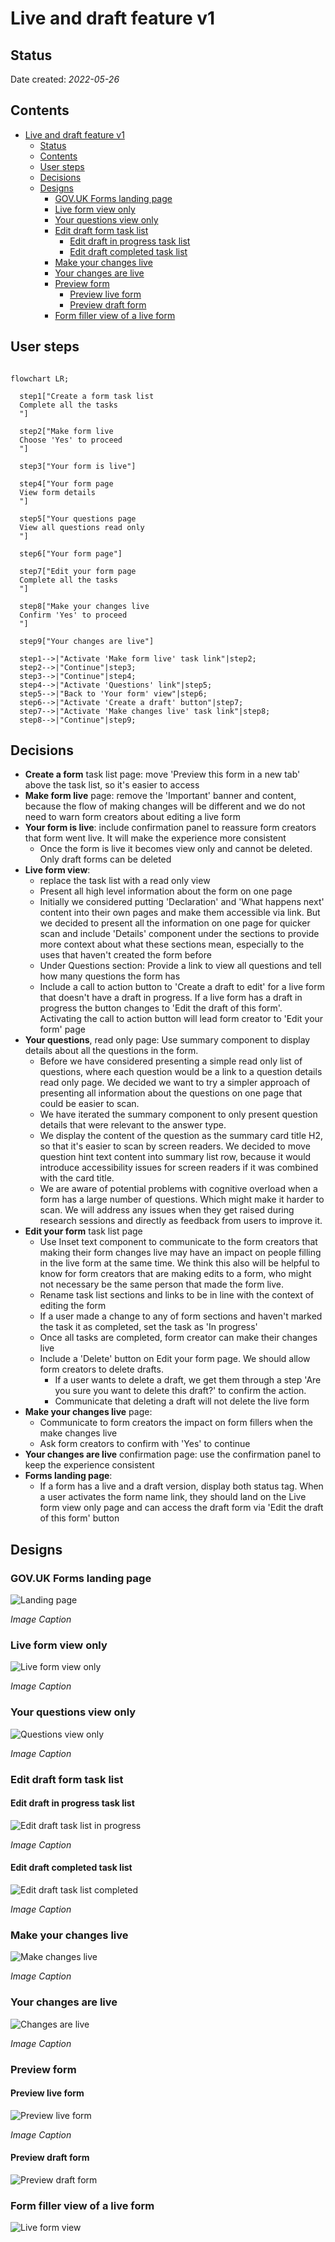 # Live and draft feature v1
## Status

Date created: *2022-05-26*  

## Contents

- [Live and draft feature v1](#live-and-draft-feature-v1)
  - [Status](#status)
  - [Contents](#contents)
  - [User steps](#user-steps)
  - [Decisions](#decisions)
  - [Designs](#designs)
    - [GOV.UK Forms landing page](#govuk-forms-landing-page)
    - [Live form view only](#live-form-view-only)
    - [Your questions view only](#your-questions-view-only)
    - [Edit draft form task list](#edit-draft-form-task-list)
      - [Edit draft in progress task list](#edit-draft-in-progress-task-list)
      - [Edit draft completed task list](#edit-draft-completed-task-list)
    - [Make your changes live](#make-your-changes-live)
    - [Your changes are live](#your-changes-are-live)
    - [Preview form](#preview-form)
      - [Preview live form](#preview-live-form)
      - [Preview draft form](#preview-draft-form)
    - [Form filler view of a live form](#form-filler-view-of-a-live-form)

## User steps

```mermaid

flowchart LR;

  step1["Create a form task list
  Complete all the tasks
  "]

  step2["Make form live
  Choose 'Yes' to proceed
  "]

  step3["Your form is live"]

  step4["Your form page
  View form details
  "]

  step5["Your questions page
  View all questions read only
  "]

  step6["Your form page"]

  step7["Edit your form page
  Complete all the tasks
  "]

  step8["Make your changes live
  Confirm 'Yes' to proceed
  "]

  step9["Your changes are live"]

  step1-->|"Activate 'Make form live' task link"|step2;
  step2-->|"Continue"|step3;
  step3-->|"Continue"|step4;
  step4-->|"Activate 'Questions' link"|step5;
  step5-->|"Back to 'Your form' view"|step6;
  step6-->|"Activate 'Create a draft' button"|step7;
  step7-->|"Activate 'Make changes live' task link"|step8;
  step8-->|"Continue"|step9;

```

## Decisions

- **Create a form** task list page: move 'Preview this form in a new tab' above the task list, so it's easier to access
- **Make form live** page: remove the 'Important' banner and content, because the flow of making changes will be different and we do not need to warn form creators about editing a live form
- **Your form is live**: include confirmation panel to reassure form creators that form went live. It will make the experience more consistent
  - Once the form is live it becomes view only and cannot be deleted. Only draft forms can be deleted
- **Live form view**: 
  - replace the task list with a read only view
  - Present all high level information about the form on one page
  - Initially we considered putting 'Declaration' and 'What happens next' content into their own pages and make them accessible via link. But we decided to present all the information on one page for quicker scan and include 'Details' component under the sections to provide more context about what these sections mean, especially to the uses that haven't created the form before
   - Under Questions section: Provide a link to view all questions and tell how many questions the form has
  - Include a call to action button to 'Create a draft to edit' for a live form that doesn't have a draft in progress. If a live form has a draft in progress the button changes to 'Edit the draft of this form'. Activating the call to action button will lead form creator to 'Edit your form' page
- **Your questions**, read only page: Use summary component to display details about all the questions in the form. 
  - Before we have considered presenting a simple read only list of questions, where each question would be a link to a question details read only page. We decided we want to try a simpler approach of presenting all information about the questions on one page that could be easier to scan.
  - We have iterated the summary component to only present question details that were relevant to the answer type.
  - We display the content of the question as the summary card title H2, so that it's easier to scan by screen readers. We decided to move question hint text content into summary list row, because it would introduce accessibility issues for screen readers if it was combined with the card title.
  - We are aware of potential problems with cognitive overload when a form has a large number of questions. Which might make it harder to scan. We will address any issues when they get raised during research sessions and directly as feedback from users to improve it.
- **Edit your form** task list page
  - Use Inset text component to communicate to the form creators that making their form changes live may have an impact on people filling in the live form at the same time. We think this also will be helpful to know for form creators that are making edits to a form, who might not necessary be the same person that made the form live.
  - Rename task list sections and links to be in line with the context of editing the form
  - If a user made a change to any of form sections and haven't marked the task it as completed, set the task as 'In progress'
  - Once all tasks are completed, form creator can make their changes live
  - Include a 'Delete' button on Edit your form page. We should allow form creators to delete drafts.  
    - If a user wants to delete a draft, we get them through a step 'Are you sure you want to delete this draft?' to confirm the action. 
    - Communicate that deleting a draft will not delete the live form
- **Make your changes live** page:
  - Communicate to form creators the impact on form fillers when the make changes live
  - Ask form creators to confirm with 'Yes' to continue
- **Your changes are live** confirmation page: use the confirmation panel to keep the experience consistent
- **Forms landing page**:
  - If a form has a live and a draft version, display both status tag. When a user activates the form name link, they should land on the Live form view only page and can access the draft form via 'Edit the draft of this form' button

## Designs

### GOV.UK Forms landing page
![Landing page](/design/features/live-draft/screenshots-v1/005.Landing-page-forms-list.png)

*Image Caption*
### Live form view only

![Live form view only](screenshots-v1/003.Live-form-view-only.png)

*Image Caption*

### Your questions view only

![Questions view only](/design/features/live-draft/screenshots-v1/004.Your-questions-view-only.png)

*Image Caption*

### Edit draft form task list

#### Edit draft in progress task list

![Edit draft task list in progress](/design/features/live-draft/screenshots-v1/006.Edit-form-in-draft-tasklist-in-progress.png)

*Image Caption*

#### Edit draft completed task list

![Edit draft task list completed](/design/features/live-draft/screenshots-v1/007.Edit-form-in-draft-tasklist-completed.png)

*Image Caption*

### Make your changes live

![Make changes live](/design/features/live-draft/screenshots-v1/009.Make-changes-live.png)

*Image Caption*

### Your changes are live

![Changes are live](/design/features/live-draft/screenshots-v1/010.Changes-are-live-confirmation.png)

*Image Caption*

### Preview form

#### Preview live form

![Preview live form](/design/features/live-draft/screenshots-v1/011.Preview-live-form.png)

*Image Caption*
#### Preview draft form

![Preview draft form](/design/features/live-draft/screenshots-v1/008.Preview-draft-form.png)

### Form filler view of a live form
![Live form view](/design/features/live-draft/screenshots-v1/012.Live-form-form-filler-view.png)